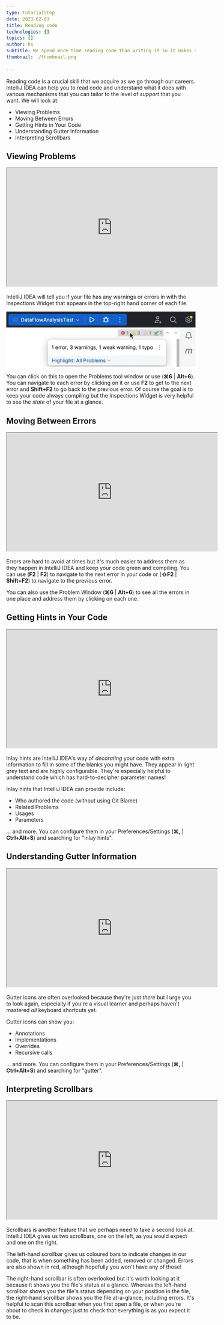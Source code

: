 ```yaml
---
type: TutorialStep
date: 2023-02-03
title: Reading code
technologies: []
topics: []
author: hs
subtitle: We spend more time reading code than writing it so it makes sense to invest effort in learning how the IDE can help us here.
thumbnail: ./thumbnail.png

---
```


Reading code is a crucial skill that we acquire as we go through our careers. IntelliJ IDEA can help you to read code and understand what it does with various mechanisms that you can tailor to the level of *support* that you want. We will look at:
- Viewing Problems
- Moving Between Errors
- Getting Hints in Your Code
- Understanding Gutter Information
- Interpreting Scrollbars

## Viewing Problems

<iframe width="560" height="315" src="https://www.youtube.com/embed/hn51Z91rO4k" >
</iframe>

IntelliJ IDEA will tell you if your file has any warnings or errors in with the Inspections Widget that appears in the top-right hand corner of each file.

![inspections-widget.png](inspections-widget.png)

You can click on this to open the Problems tool window or use (**⌘6** | **Alt+6**). You can navigate to each error by clicking on it or use **F2** to get to the next error and **Shift+F2** to go back to the previous error. Of course the goal is to keep your code always compiling but the Inspections Widget is very helpful to see the *state* of your file at a glance.

## Moving Between Errors

<iframe width="560" height="315" src="https://www.youtube.com/embed/UfN8iWKHvt0" >
</iframe>

Errors are hard to avoid at times but it's much easier to address them as they happen in IntelliJ IDEA and keep your code green and compiling. You can use (**F2** | **F2**) to navigate to the next error in your code or (**⇧F2** | **Shift+F2**) to navigate to the previous error.

You can also use the Problem Window (**⌘6** | **Alt+6**) to see all the errors in one place and address them by clicking on each one.

## Getting Hints in Your Code

<iframe width="560" height="315" src="https://www.youtube.com/embed/UfN8iWKHvt0" >
</iframe>

Inlay hints are IntelliJ IDEA's way of *decorating* your code with extra information to fill in some of the blanks you might have. They appear in light grey text and are highly configurable. They're especially helpful to understand code which has hard-to-decipher parameter names!

Inlay hints that IntelliJ IDEA can provide include:
- Who authored the code (without using Git Blame)
- Related Problems
- Usages 
- Parameters

... and more. You can configure them in your Preferences/Settings (**⌘,** | **Ctrl+Alt+S**) and searching for "inlay hints". 

## Understanding Gutter Information

<iframe width="560" height="315" src="https://www.youtube.com/embed/UfN8iWKHvt0" >
</iframe>

Gutter icons are often overlooked because they're just *there* but I urge you to look again, especially if you're a visual learner and perhaps haven't mastered *all* keyboard shortcuts yet. 

Gutter icons can show you:
- Annotations
- Implementations
- Overrides 
- Recursive calls

... and more. You can configure them in your Preferences/Settings (**⌘,** | **Ctrl+Alt+S**) and searching for "gutter".

## Interpreting Scrollbars

<iframe width="560" height="315" src="https://www.youtube.com/embed/UfN8iWKHvt0" >
</iframe>

Scrollbars is another feature that we perhaps need to take a second look at. IntelliJ IDEA gives us two scrollbars, one on the left, as you would expect and one on the right. 

The left-hand scrollbar gives us coloured bars to indicate changes in our code, that is when something has been added, removed or changed. Errors are also shown in red, although hopefully you won't have any of those!

The right-hand scrollbar is often overlooked but it's worth looking at it because it shows you the file's status at a glance. Whereas the left-hand scrollbar shows you the file's status depending on your position in the file, the right-hand scrollbar shows you the file at-a-glance, including errors. It's helpful to scan this scrollbar when you first open a file, or when you're about to check in changes just to check that everything is as you expect it to be.